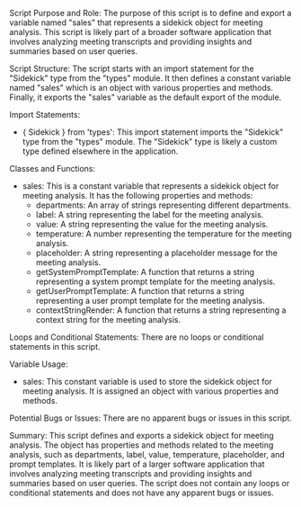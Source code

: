 Script Purpose and Role:
The purpose of this script is to define and export a variable named "sales" that represents a sidekick object for meeting analysis. This script is likely part of a broader software application that involves analyzing meeting transcripts and providing insights and summaries based on user queries.

Script Structure:
The script starts with an import statement for the "Sidekick" type from the "types" module. It then defines a constant variable named "sales" which is an object with various properties and methods. Finally, it exports the "sales" variable as the default export of the module.

Import Statements:
- { Sidekick } from 'types': This import statement imports the "Sidekick" type from the "types" module. The "Sidekick" type is likely a custom type defined elsewhere in the application.

Classes and Functions:
- sales: This is a constant variable that represents a sidekick object for meeting analysis. It has the following properties and methods:
  - departments: An array of strings representing different departments.
  - label: A string representing the label for the meeting analysis.
  - value: A string representing the value for the meeting analysis.
  - temperature: A number representing the temperature for the meeting analysis.
  - placeholder: A string representing a placeholder message for the meeting analysis.
  - getSystemPromptTemplate: A function that returns a string representing a system prompt template for the meeting analysis.
  - getUserPromptTemplate: A function that returns a string representing a user prompt template for the meeting analysis.
  - contextStringRender: A function that returns a string representing a context string for the meeting analysis.

Loops and Conditional Statements:
There are no loops or conditional statements in this script.

Variable Usage:
- sales: This constant variable is used to store the sidekick object for meeting analysis. It is assigned an object with various properties and methods.

Potential Bugs or Issues:
There are no apparent bugs or issues in this script.

Summary:
This script defines and exports a sidekick object for meeting analysis. The object has properties and methods related to the meeting analysis, such as departments, label, value, temperature, placeholder, and prompt templates. It is likely part of a larger software application that involves analyzing meeting transcripts and providing insights and summaries based on user queries. The script does not contain any loops or conditional statements and does not have any apparent bugs or issues.